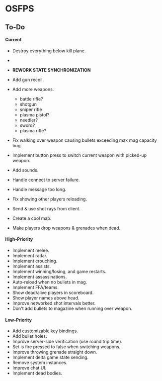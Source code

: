# OSFPS

## To-Do

#### Current

* Destroy everything below kill plane.
* 

* **REWORK STATE SYNCHRONIZATION**
* Add gun recoil.
* Add more weapons.
  * battle rifle?
  * shotgun
  * sniper rifle
  * plasma pistol?
  * needler?
  * sword?
  * plasma rifle?
* Fix walking over weapon causing bullets exceeding max mag capacity bug.
* Implement button press to switch current weapon with picked-up weapon.
* Add sounds.
* Handle connect to server failure.
* Handle message too long.
* Fix showing other players reloading.
* Send & use shot rays from client.
* Create a cool map.
* Make players drop weapons & grenades when dead.

#### High-Priority

* Implement melee.
* Implement radar.
* Implement crouching.
* Implement assists.
* Implement winning/losing, and game restarts.
* Implement assassinations.
* Auto-reload when no bullets in mag.
* Implement FFA/teams.
* Show dead/alive players in scoreboard.
* Show player names above head.
* Improve networked shot intervals better.
* Don't add bullets to magazine when running over weapon.

#### Low-Priority

* Add customizable key bindings.
* Add bullet holes.
* Improve server-side verification (use round trip time).
* Set is fire pressed to false when switching weapons.
* Improve throwing grenade straight down.
* Implement delta game state sending.
* Remove system instances.
* Improve chat UI.
* Implement dead bodies.